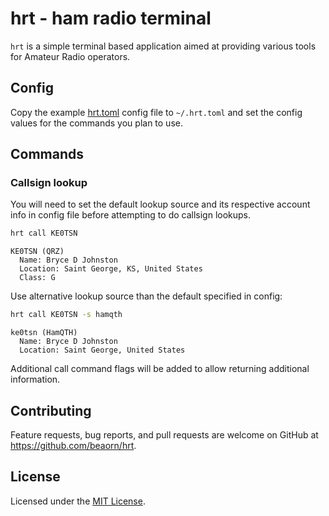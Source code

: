 # hrt - ham radio terminal

`hrt` is a simple terminal based application aimed at providing various tools for Amateur Radio operators.

## Config

Copy the example [hrt.toml](hrt.toml) config file to `~/.hrt.toml` and set the config values for the commands you plan to use.

## Commands

### Callsign lookup

You will need to set the default lookup source and its respective account info in config file before attempting to do callsign lookups.

```bash
hrt call KE0TSN
```

```
KE0TSN (QRZ)
  Name: Bryce D Johnston
  Location: Saint George, KS, United States
  Class: G
```

Use alternative lookup source than the default specified in config:

```bash
hrt call KE0TSN -s hamqth
```

```
ke0tsn (HamQTH)
  Name: Bryce D Johnston
  Location: Saint George, United States
```

Additional call command flags will be added to allow returning additional information.

## Contributing

Feature requests, bug reports, and pull requests are welcome on GitHub at https://github.com/beaorn/hrt.

## License

Licensed under the [MIT License](LICENSE.md).